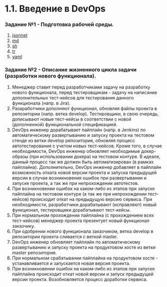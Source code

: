 # 1.1. Введение в DevOps

### Задание №1 - Подготовка рабочей среды.
1. [jsonnet](https://a.radikal.ru/a12/2110/af/3e4c6fe040c2.png)
2. [md](http://d.radikal.ru/d33/2110/2c/c52fe609c8de.png)
3. [sh](https://d.radikal.ru/d01/2110/00/ebfb6bff13a9.png)
4. [tr](https://c.radikal.ru/c07/2110/7a/fdbbca7f68f6.png)
5. [yaml](https://d.radikal.ru/d00/2110/26/28ddb9db7cf2.png)

### Задание №2 - Описание жизненного цикла задачи (разработки нового функционала).
1. Менеджер ставит перед разработчиками задачу на разработку нового функционала, перед тестировщикам - задачу на написание дополнительных тест-кейсов для тестирования данного функционала (напр. в Jira).
2. Разаработчики дополняют функционал, обновляя файлы проекта в репозитории (напр. ветка develop). Тестировщики, в свою очередь, дописывают новые тест-кейсы в соответствии с новой (дополненной) функциональной спецификацией.
3. DevOps инженер дорабатывает пайплайн (напр. в Jenkins) по автоматическому развертыванию и запуску проекта на тестовом стенде из ветки develop репозитория, обновляя процесс автотестирования с учетом новых тест-кейсов. Кроме того, в случае необходимости, DevOps инженер обновляет необходимые докер-образы (при использовании докера) на тестовом контуре. В идеале, данный процесс так же должен быть автоматизирован (в рамках пайплайна). Дополнительно, DevOps инженер добавляет в пайплайн возможность отката новой версии проекта и запуска предыдущей версии в случае возникновения ошибок при развертывании и запуске проекта, а так же при непрохождении автотестов. 
4. При возникновении ошибок на каком-либо из этапов при запуске пайплайна на тестовом контуре (а так же при непрохождении тест-кейсов) происходит откат на предыдущую версию сервиса. При необходимости, разработчики дорабатывают (исправляют) новый функционал, тестировщики дорабатывают тест-кейсы.    
5. При нормальном прохождении пайплайна (с прохождением всех тест-кейсов) менеджер проекта презентует новый функционал заказчику.
6. При одобрении нового функционала заказчиком, ветка develop в репозитории проекта сливается с веткой master.
7. DevOps инженер обновляет пайплайн по автоматическому развертыванию и запуску проекта на продуктовом хосте из ветки master репозитория.
8. При нормальном срабатывании пайплайна на продуктовом хосте - устанавливается и запускается новая версия проекта.
9. При возникновении ошибок на каком-либо из этапов при запуске пайплайна происходит откат новой версии и запуск предыдущей версии проекта. Возобновляется процесс доработки сервиса.      
